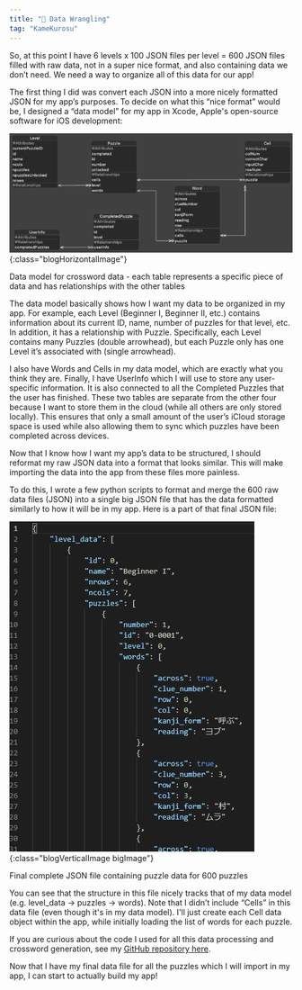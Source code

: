 ```yaml
---
title: "🤠 Data Wrangling"
tag: "KameKurosu"
---
```


So, at this point I have 6 levels x 100 JSON files per level = 600 JSON files filled with raw data, not in a super nice format, and also containing data we don’t need. We need a way to organize all of this data for our app! <!--more-->

The first thing I did was convert each JSON into a more nicely formatted JSON for my app’s purposes. To decide on what this “nice format” would be, I designed a “data model” for my app in Xcode, Apple's open-source software for iOS development:

![Data Model](/assets/images/blog-kamekurosu/data-model.png){:class="blogHorizontalImage"}
<figcaption class="blogImageCaption">Data model for crossword data - each table represents a specific piece of data and has relationships with the other tables</figcaption>

The data model basically shows how I want my data to be organized in my app. For example, each Level (Beginner I, Beginner II, etc.) contains information about its current ID, name, number of puzzles for that level, etc. In addition, it has a relationship with Puzzle. Specifically, each Level contains many Puzzles (double arrowhead), but each Puzzle only has one Level it’s associated with (single arrowhead).

I also have Words and Cells in my data model, which are exactly what you think they are. Finally, I have UserInfo which I will use to store any user-specific information. It is also connected to all the Completed Puzzles that the user has finished. These two tables are separate from the other four because I want to store them in the cloud (while all others are only stored locally). This ensures that only a small amount of the user’s iCloud storage space is used while also allowing them to sync which puzzles have been completed across devices.

Now that I know how I want my app’s data to be structured, I should reformat my raw JSON data into a format that looks similar. This will make importing the data into the app from these files more painless.

To do this, I wrote a few python scripts to format and merge the 600 raw data files (JSON) into a single big JSON file that has the data formatted similarly to how it will be in my app. Here is a part of that final JSON file:

![Formatted JSON Puzzle Data](/assets/images/blog-kamekurosu/formatted-json-puzzle-data.jpg){:class="blogVerticalImage bigImage"}
<figcaption class="blogImageCaption">Final complete JSON file containing puzzle data for 600 puzzles</figcaption>

You can see that the structure in this file nicely tracks that of my data model (e.g. level_data -> puzzles -> words). Note that I didn’t include “Cells” in this data file (even though it's in my data model). I'll just create each Cell data object within the app, while initially loading the list of words for each puzzle.

If you are curious about the code I used for all this data processing and crossword generation, see my [<u>GitHub repository here</u>](https://github.com/jonstrutz11/KameKurosuPuzzleGeneration).

Now that I have my final data file for all the puzzles which I will import in my app, I can start to actually build my app!
